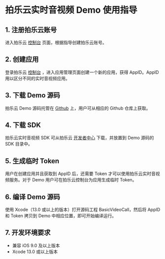 # 拍乐云实时音视频 Demo 使用指导

## 1. 注册拍乐云账号
进入拍乐云 [控制台](https://console.pano.video/) 页面，根据指导创建拍乐云账号。

## 2. 创建应用
登录拍乐云 [控制台](https://console.pano.video/) ，进入应用管理页面创建一个新的应用，获得 AppID。AppID 用以区分不同的实时音视频应用。

## 3. 下载 Demo 源码
拍乐云 Demo 源码托管在 [Github](https://github.com/PanoVideo) 上，用户可从相应的 Github 仓库上获取。

## 4. 下载 SDK
拍乐云实时音视频 SDK 可从拍乐云 [开发者中心](https://developer.pano.video/download/) 下载，并放置到 Demo 源码的 SDK 目录中。

## 5. 生成临时 Token
用户在创建应用并且获取到 AppID 后，还需要 Token 才可以使用拍乐云实时音视频服务。对于 Demo 用户可在拍乐云控制台为应用生成临时 Token。

## 6. 编译 Demo 源码
使用 Xcode（13.0 或以上的版本）打开源码工程 BasicVideoCall，然后将 AppID 和 Token 拷贝到 Demo 中相应位置，即可开始编译运行。

## 7. 开发环境要求
- 兼容 iOS 9.0 及以上版本
- Xcode 13.0 或以上版本
